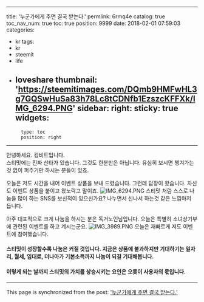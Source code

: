 
---
title: '누군가에게 주면 결국 받는다.'
permlink: 6rmq4e
catalog: true
toc_nav_num: true
toc: true
position: 9999
date: 2018-02-01 07:59:03
categories:
- kr
tags:
- kr
- steemit
- life
- loveshare
thumbnail: 'https://steemitimages.com/DQmb9HMFwHL3g7GQSwHuSa83h78Lc8tCDNfb1EzszcKFFXk/IMG_6294.PNG'
sidebar:
    right:
        sticky: true
widgets:
    -
        type: toc
        position: right
---


안녕하세요. 킹비트입니다.  
스티밋에는 진짜 산타가 있습니다. 그것도 한분만은 아닙니다. 
유심히 보시면 챙겨가는것 없이 퍼주기만 하시는 분들이 있죠. 

오늘은 저도 시간을 내어 이벤트 상품을 보내 드렸습니다. 
그런데 답장이 왔습니다.  자신도 이벤트 상품을 붙이고 왔노락고 말이죠. 
![IMG_6294.PNG](https://steemitimages.com/DQmb9HMFwHL3g7GQSwHuSa83h78Lc8tCDNfb1EzszcKFFXk/IMG_6294.PNG)
스티밋 처럼 스스로 나눔을 많이 하는 SNS를 보신적이 있으신가요? 나누면서 신나서 하는것 같은 느낌마저 듭니다. 


아주 대표적으로 크게 나눔을 하시는 분은 독거노인님입니다.  오늘은 특별히 소녀상기부에 관련된 이벤트를 하고 계시는군요. ![IMG_3989.PNG](https://steemitimages.com/DQmVPBX1WtEruHdXBMP6aUYa7YGaUNXr1ep6iEDNqQM2dTt/IMG_3989.PNG)
오늘은 재빠르게 저도 이벤트에 참여했습니다. 

#### 스티밋이 성장할수록 나눔은 커질 것입니다. 지금은 상품에 불과하지만 기대하기는 일자리, 월세, 임대료, 더나아가 기본소득까지 나눔이 되길 기대해봅니다. 
#### 이렇게 되는 날까지 스티밋의 가치를 상승시키는 요인은 오롯이 사용자의 몫입니다.

- - -

This page is synchronized from the post: ['누군가에게 주면 결국 받는다.'](https://steemit.com/@kingbit/6rmq4e)
